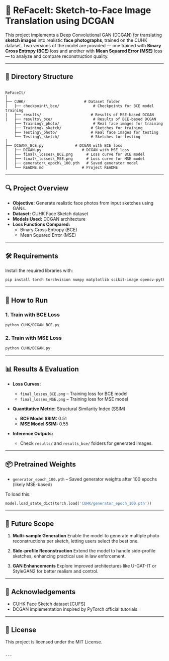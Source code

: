# 🎨 ReFaceIt: Sketch-to-Face Image Translation using DCGAN

This project implements a Deep Convolutional GAN (DCGAN) for translating **sketch images** into realistic **face photographs**, trained on the CUHK dataset. Two versions of the model are provided — one trained with **Binary Cross Entropy (BCE)** loss and another with **Mean Squared Error (MSE)** loss — to analyze and compare reconstruction quality.

---

## 📁 Directory Structure

```

ReFaceIt/
│
├── CUHK/                          # Dataset folder
│   ├── checkpoint\_bce/               # Checkpoints for BCE model training
|   ├── results/                      # Results of MSE-based DCGAN
|   ├── results\_bce/                  # Results of BCE-based DCGAN
    ├── Training\_photo/               # Real face images for training
    ├── Training\_sketch/             # Sketches for training
    ├── Testing\_photo/               # Real face images for testing
    └── Testing\_sketch/              # Sketches for testing 
│
├── DCGAN\_BCE.py              # DCGAN with BCE loss
│   ├── DCGAN.py                  # DCGAN with MSE loss
│   ├── final\_losses\_BCE.png      # Loss curve for BCE model
│   ├── final\_losses\_MSE.png      # Loss curve for MSE model
│   ├── generator\_epoch\_100.pth   # Saved generator model
│   └── README.md                 # Project README

````

---

## 🔍 Project Overview

- **Objective:** Generate realistic face photos from input sketches using GANs.
- **Dataset:** CUHK Face Sketch dataset
- **Models Used:** DCGAN architecture
- **Loss Functions Compared:**
  - Binary Cross Entropy (BCE)
  - Mean Squared Error (MSE)

---

## 🛠️ Requirements

Install the required libraries with:

```bash
pip install torch torchvision numpy matplotlib scikit-image opencv-python
````

---

## 🚀 How to Run

### 1. Train with BCE Loss

```bash
python CUHK/DCGAN_BCE.py
```

### 2. Train with MSE Loss

```bash
python CUHK/DCGAN.py
```

---

## 📊 Results & Evaluation

* **Loss Curves:**

  * `final_losses_BCE.png` – Training loss for BCE model
  * `final_losses_MSE.png` – Training loss for MSE model

* **Quantitative Metric:**
  Structural Similarity Index (SSIM)

  * **BCE Model SSIM:** 0.51
  * **MSE Model SSIM:** 0.55

* **Inference Outputs:**

  * Check `results/` and `results_bce/` folders for generated images.

---

## 📦 Pretrained Weights

* `generator_epoch_100.pth` – Saved generator weights after 100 epochs (likely MSE-based)

To load this:

```python
model.load_state_dict(torch.load('CUHK/generator_epoch_100.pth'))
```

---

## 🧠 Future Scope

1. **Multi-sample Generation**
   Enable the model to generate multiple photo reconstructions per sketch, letting users select the best one.

2. **Side-profile Reconstruction**
   Extend the model to handle side-profile sketches, enhancing practical use in law enforcement.

3. **GAN Enhancements**
   Explore improved architectures like U-GAT-IT or StyleGAN2 for better realism and control.

---

## 🤝 Acknowledgements

* CUHK Face Sketch dataset \[CUFS]
* DCGAN implementation inspired by PyTorch official tutorials

---

## 📜 License

This project is licensed under the MIT License.

```

---

